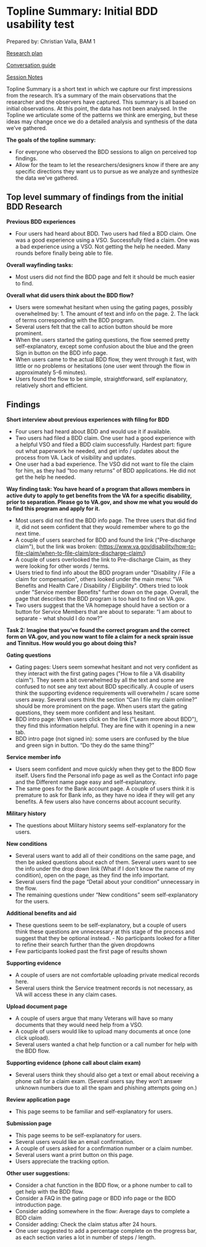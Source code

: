 # Topline Summary: Initial BDD usability test

Prepared by: Christian Valla, BAM 1

[Research plan](https://github.com/department-of-veterans-affairs/va.gov-team/blob/master/products/disability/disability-compensation-claim/bdd/BDD%20Research/Initial-usability-March2020/BBD-Research-Plan.md) 

[Conversation guide](https://github.com/department-of-veterans-affairs/va.gov-team/blob/master/products/disability/disability-compensation-claim/bdd/BDD%20Research/Initial-usability-March2020/BDD%20conversation%20guide.md) 

[Session Notes]() 

Topline Summary is a short text in which we capture our first impressions from the research. It’s a summary of the main observations that the researcher and the observers have captured. This summary is all based on initial observations. At this point, the data has not been analysed. In the Topline we articulate some of the patterns we think are emerging, but these ideas may change once we do a detailed analysis and synthesis of the data we’ve gathered.

**The goals of the topline summary:**
 - For everyone who observed the BDD sessions to align on perceived top findings. 
 - Allow for the team to let the researchers/designers know if there are any specific directions they want us to pursue as we analyze and synthesize the data we’ve gathered.

## Top level summary of findings from the initial BDD Research

**Previous BDD experiences**
 - Four users had heard about BDD. Two users had filed a BDD claim. One was a good experience using a VSO. Successfully filed a claim. One was a bad experience using a VSO. Not getting the help he needed. Many rounds before finally being able to file.  

**Overall wayfinding tasks:**
- Most users did not find the BDD page and felt it should be much easier to find.

**Overall what did users think about the BDD flow?**
- Users were somewhat hesitant when using the gating pages, possibly overwhelmed by: 1. The amount of text and info on the page. 2. The lack of terms corresponding with the BDD program. 
- Several users felt that the call to action button should be more prominent. 
- When the users started the gating questions, the flow seemed pretty self-explanatory, except some confusion about the blue and the green Sign in button on the BDD info page. 
- When users came to the actual BDD flow, they went through it fast, with little or no problems or hesitations (one user went through the flow in approximately 5-6 minutes).
- Users found the flow to be simple, straightforward, self explanatory, relatively short and efficient. 

## Findings

**Short interview about previous experiences with filing for BDD**
 - Four users had heard about BDD and would use it if available. 
 - Two users had filed a BDD claim. One user had a good experience with a helpful VSO and filed a BDD claim successfully. Hardest part: figure out what paperwork he needed, and get info / updates about the process from VA. Lack of visibility and updates. 
 - One user had a bad experience. The VSO did not want to file the claim for him, as they had “too many returns” of BDD  applications. He did not get the help he needed. 
 
**Way finding task: You have heard of a program that allows members in active duty to apply to get benefits from the VA for a specific disability, prior to separation. Please go to VA.gov, and show me what you would do to find this program and apply for it.**
 - Most users did not find the BDD info page. The three users that did find it, did not seem confident that they would remember where to go the next time. 
 -  A couple of users searched for BDD and found the link ("Pre-discharge claim"), but the link was broken: (https://www.va.gov/disability/how-to-file-claim/when-to-file-claim/pre-discharge-claim/) 
 - A couple of users overlooked the link to Pre-discharge Claim, as they were looking for other words / terms.
 - Users tried to find info about the BDD program under "Disability / File a claim for compensation", others looked under the main menu: "VA Benefits and Health Care / Disability / Eligibility". Others tried to look under "Service member Benefits" further down on the page. Overall, the page that describes the BDD program is too hard to find on VA.gov. 
 - Two users suggest that the VA homepage should have a section or a button for Service Members that are about to separate:  “I am about to separate - what should I do now?” 

**Task 2: Imagine that you’ve found the correct program and the correct form on VA.gov, and you now want to file a claim for a neck sprain issue and Tinnitus. How would you go about doing this?**

**Gating questions**
- Gating pages: Users seem somewhat hesitant and not very confident as they interact with the first gating pages ("How to file a VA disability claim"). They seem a bit overwhelmed by all the text and some are confused to not see any text about BDD specifically. A couple of users think the supporting evidence requirements will overwhelm / scare some users away.  Several users think the section “Can I file my claim online?” should be more prominent on the page. When users start the gating questions, they seem more confident and less hesitant. 
 - BDD intro page: When users click on the link ("Learn more about BDD"), they find this information helpful. They are fine with it opening in a new tab. 
 - BDD intro page (not signed in): some users are confused by the blue and green sign in button. “Do they do the same thing?” 
 
 **Service member info**
 - Users seem confident and move quickly when they get to the BDD flow itself. Users find the Personal info page as well as the Contact info page and the Different name page easy and self-explanatory. 
 - The same goes for the Bank account page. A couple of users think it is premature to ask for Bank info, as they have no idea if they will get any benefits. A few users also have concerns about account security.
 
**Military history**
- The questions about Military history seems self-explanatory for the users. 

**New conditions**
 - Several users want to add all of their conditions on the same page, and then be asked questions about each of them. Several users want to see the info under the drop down link (What if I don't know the name of my condition), open on the page, as they find the info important. 
 - Several users find the page “Detail about your condition” unnecessary in the flow. 
 - The remaining questions under “New conditions” seem self-explanatory for the users. 

**Additional benefits and aid**
 - These questions seem to be self-explanatory, but a couple of users think these questions are unnecessary at this stage of the process and suggest that they be optional instead.  - No participants looked for a filter to refine their search further than the given dropdowns
 - Few participants looked past the first page of results shown 

**Supporting evidence**
 - A couple of users are not comfortable uploading private medical records here.
 - Several users think the Service treatment records is not necessary, as VA will access these in any claim cases.  
 
**Upload document page**
 - A couple of users argue that many Veterans will have so many documents that they would need help from a VSO. 
 - A couple of users would like to upload many documents at once (one click upload).
 - Several users wanted a chat help function or a call number for help with the BDD flow. 
  
**Supporting evidence (phone call about claim exam)**
 - Several users think they should also get a text or email about receiving a phone call for a claim exam. (Several users say they won’t answer unknown numbers due to all the spam and phishing attempts going on.) 

**Review application page**
 - This page seems to be familiar and self-explanatory for users.
 
 **Submission page**
 - This page seems to be self-explanatory for users. 
 - Several users would like an email confirmation. 
 - A couple of users asked for a confirmation number or a claim number. 
 - Several users want a print button on this page. 
 - Users appreciate the tracking option.  

**Other user suggestions:**
- Consider a chat function in the BDD flow, or a phone number to call to get help with the BDD flow. 
- Consider a FAQ in the gating page or BDD info page or the BDD introduction page.
- Consider adding somewhere in the flow: Average days to complete a BDD claim 
- Consider adding: Check the claim status after 24 hours. 
- One user suggested to add a percentage complete on the progress bar, as each section varies a lot in number of steps / length.


